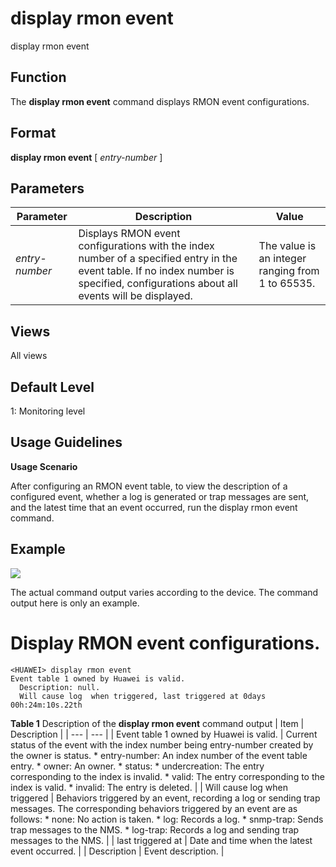 display rmon event
==================

display rmon event

Function
--------



The **display rmon event** command displays RMON event configurations.




Format
------

**display rmon event** [ *entry-number* ]


Parameters
----------

| Parameter | Description | Value |
| --- | --- | --- |
| *entry-number* | Displays RMON event configurations with the index number of a specified entry in the event table. If no index number is specified, configurations about all events will be displayed. | The value is an integer ranging from 1 to 65535. |



Views
-----

All views


Default Level
-------------

1: Monitoring level


Usage Guidelines
----------------

**Usage Scenario**

After configuring an RMON event table, to view the description of a configured event, whether a log is generated or trap messages are sent, and the latest time that an event occurred, run the display rmon event command.


Example
-------

![](../public_sys-resources/note_3.0-en-us.png) 

The actual command output varies according to the device. The command output here is only an example.


# Display RMON event configurations.
```
<HUAWEI> display rmon event
Event table 1 owned by Huawei is valid.
  Description: null.
  Will cause log  when triggered, last triggered at 0days 00h:24m:10s.22th

```

**Table 1** Description of the **display rmon event** command output
| Item | Description |
| --- | --- |
| Event table 1 owned by Huawei is valid. | Current status of the event with the index number being entry-number created by the owner is status.   * entry-number: An index number of the event table entry. * owner: An owner. * status: * undercreation: The entry corresponding to the index is invalid. * valid: The entry corresponding to the index is valid. * invalid: The entry is deleted. |
| Will cause log when triggered | Behaviors triggered by an event, recording a log or sending trap messages.  The corresponding behaviors triggered by an event are as follows:   * none: No action is taken. * log: Records a log. * snmp-trap: Sends trap messages to the NMS. * log-trap: Records a log and sending trap messages to the NMS. |
| last triggered at | Date and time when the latest event occurred. |
| Description | Event description. |